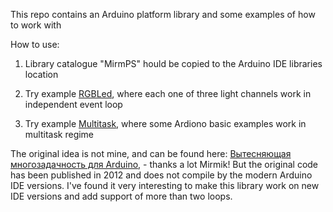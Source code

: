 This repo contains an Arduino platform library and some examples of how to work with

How to use:

 1) Library catalogue "MirmPS" hould be copied to the Arduino IDE libraries location
 
 2) Try example [RGBLed](https://github.com/pi-null-mezon/Arduinomultitask/blob/master/RGBLed/RGBLed.ino), where each one of three light channels work in independent event loop 

 3) Try example [Multitask](https://github.com/pi-null-mezon/Arduinomultitask/blob/master/Multitask/Multitask.ino), where some Ardiono basic examples work in multitask regime 

The original idea is not mine, and can be found here: [Вытесняющая многозадачность для Arduino](http://robocraft.ru/blog/985.html), - thanks a lot Mirmik! But the original code has been published in 2012 and does not compile by the modern Arduino IDE versions.
I've found it very interesting to make this library work on new IDE versions and add support of more than two loops.



 
